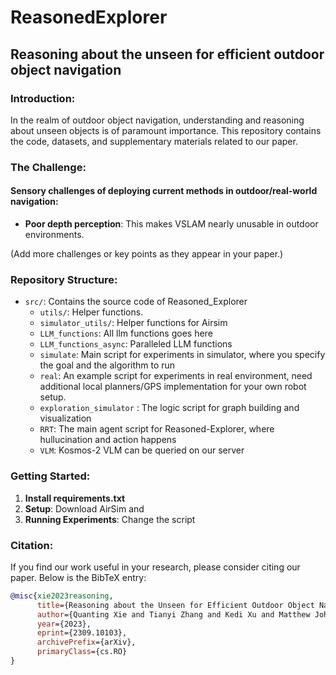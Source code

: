 # ReasonedExplorer

## Reasoning about the unseen for efficient outdoor object navigation

### Introduction:
In the realm of outdoor object navigation, understanding and reasoning about unseen objects is of paramount importance. This repository contains the code, datasets, and supplementary materials related to our paper.

### The Challenge:
#### Sensory challenges of deploying current methods in outdoor/real-world navigation:
- **Poor depth perception**: This makes VSLAM nearly unusable in outdoor environments.

(Add more challenges or key points as they appear in your paper.)

### Repository Structure:
- `src/`: Contains the source code of Reasoned_Explorer
  - `utils/`: Helper functions.
  - `simulator_utils/`: Helper functions for Airsim
  - `LLM_functions`: All llm functions goes here
  - `LLM_functions_async`: Paralleled LLM functions 
  - `simulate`: Main script for experiments in simulator, where you specify the goal and the algorithm to run
  - `real`: An example script for experiments in real environment, need additional local planners/GPS implementation for your own robot setup.
  - `exploration_simulator` : The logic script for graph building and visualization
  - `RRT`: The main agent script for Reasoned-Explorer, where hullucination and action happens
  - `VLM`: Kosmos-2 VLM can be queried on our server



### Getting Started:
1. **Install requirements.txt**
2. **Setup**: Download AirSim and 
3. **Running Experiments**: Change the script

### Citation:
If you find our work useful in your research, please consider citing our paper. Below is the BibTeX entry:

```bibtex
@misc{xie2023reasoning,
      title={Reasoning about the Unseen for Efficient Outdoor Object Navigation}, 
      author={Quanting Xie and Tianyi Zhang and Kedi Xu and Matthew Johnson-Roberson and Yonatan Bisk},
      year={2023},
      eprint={2309.10103},
      archivePrefix={arXiv},
      primaryClass={cs.RO}
}